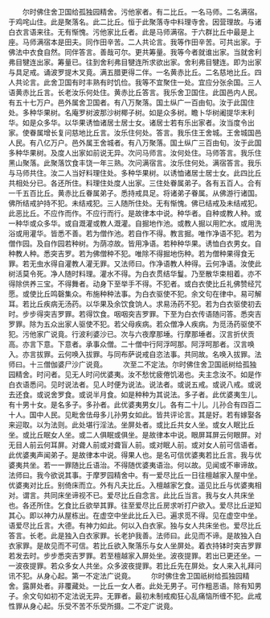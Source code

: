 <!-- { "loadSidebar": true } -->
　　尔时佛住舍卫国给孤独园精舍。污他家者。有二比丘。一名马师。二名满宿。于鸡咤山住。此是聚落名。此二比丘。恒于此聚落寺中料理寺舍。因营理故。与诸白衣言语来往。无有惭愧。污他家比丘者。此是马师满宿。于六群比丘中最是上座。马师满宿本是田夫。同作田辛苦。二人共论言。我等作田辛苦。可共出家。于佛法中衣食自然。同伴答言。善哉可尔。更共筹量。我等今者就谁出家。当就舍利弗目犍连出家。筹量已。往到舍利弗目犍连所求欲出家。舍利弗目犍连。即为出家与具足戒。诵波罗提木叉竟。满五腊更得二伴。一名黄赤比丘。二名慈地比丘。四人共论言。此舍卫国有时丰熟有时饥俭。我等不宜聚住一处。宜应分张余国。三人语黄赤比丘言。长老汝乐何处住。黄赤比丘答言。我乐舍卫国住。此国邑内人民。有五十七万户。邑外属舍卫国者。有八万聚落。国土纵广一百由旬。汝于此国住处。多种华果树。名庵罗树波那沙树椰子树。如是众多树。瞻卜华树阇提华末利华。如是众多华。以华果诱恤诸居士居士女。诸居士若有乐出家者。汝当度令出家。使眷属增长复问慈地比丘言。汝乐住何处。答言。我乐住王舍城。王舍城国邑人民。有八亿万户。邑外属王舍城者。有八万聚落。国土纵广三百由旬。汝于此国多种华果树。及度人出家如前说无异。次问马师言。汝何处住。马师答言。我乐住黑山聚落。此聚落饮食丰饶一年三熟。次问满宿言。汝乐住何处。满宿答言。我乐与马师共住。汝二人当好料理住处。多种华果树。以诱恤诸居士居士女。此四比丘共相处分已。各还所住。料理住处度人出家。三住处眷属弟子。各有五百人。合有一千五百比丘。黄赤比丘眷属弟子。悉持戒具足。将诸弟子眷属。从佛游行诸国。佛所结戒护持不犯。未结戒犯。三人随所住处。无有惭愧。佛已结戒及未结戒犯。此恶比丘。不应作而作。不应行而行。是故律本中说。种华者。自种或教人种。或一种华或众多华。或自溉灌或教人溉灌。自掘地作池。或教人掘以用贮水。或用洗浴或用灌华。皆悉不善。若为僧作池。若自作不得。教言掘。唯作净语不犯。若为僧作园。及自作园若种树。为荫凉故。皆用净语。若种种华果。诱恤白衣男女。自种教人种。悉突吉罗。若为佛僧种不犯。唯除不得掘地伤种。若为僧种果得食无罪。若无虫水得自灌教人灌无罪。又法师曰。作净语教人种得。云何净语。汝使此树活莫令死。净人随时料理。灌水不得。为白衣贯结华鬘。乃至散华束相着。亦不得除供养三宝。不得舞者。动身下至举手不得。不犯者。或白衣使比丘礼佛赞经咒愿。或使比丘鸣磬集众。布施种种法事。为白衣驱使不犯。余文句在律中。易可解耳。若比丘疾病无汤药。以华果及余饮食饷人。求易汤药不犯。若为白衣驱使初去时。步步得突吉罗罪。若得饮食。咽咽突吉罗罪。下至为白衣传语随问答。悉突吉罗罪。除为五众出家人驱使不犯。若父母疾病。若众僧净人疾病。为觅汤药驱使不犯。污他家广说竟。行波利婆沙已。次与六夜摩那埵。行摩那埵者。汉言折伏贡高。亦言下意。下意者。承事众僧。二十僧中行阿浮呵那。阿浮呵那者。汉言唤入。亦言拔罪。云何唤入拔罪。与同布萨说戒自恣法事。共同故。名唤入拔罪。法师曰。十三僧伽婆尸沙广说竟。
　　次至二不定法。尔时佛住舍卫国祇树给孤独园精舍。时问者。见无人时问优婆夷。汝不愁忧疲倦饥渴也。夫主念汝不。如是作白衣语悉问。见时说法者。见人时便为说法。说法者。或说五戒。或说八戒。或说去还食。或说舍罗食。或说半月食。如是种种为其说法。多子者。此优婆夷生儿。有十男十女。是名多子。多孙者。此优婆夷男女儿。各有二十儿。儿孙合有四百二十人。国中人民。见毗舍佉母多儿孙男女如此。皆共评论言。其是好。若有嫁娶各来迎取。以为法则。此处堪行淫法。坐屏处者。或比丘共女人坐。或女人眠比丘坐。或比丘眠女人坐。或二人俱眠或俱坐。是故律本中说。眼屏耳屏云何眼屏。对无目人前云何耳屏。对聋人前或对聋盲人前。或对眠人前。或对女人前可信语者。此优婆夷声闻弟子。是故律本中说。得果人也。是名可信优婆夷若比丘言。我与优婆夷共坐。若一一罪随比丘语治。不得随优婆夷语治。何以故。见闻或不审谛故。法师曰。我今欲说其事。于摩罗园精舍中。有一爱尽比丘一日往檀越家入屋中坐。优婆夷对比丘。别倚床而立。外有凡夫比丘。入檀越家乞食。遥见比丘与优婆夷相对。谓言。共同床坐谛视不已。爱尽比丘自念言。此比丘当言。我与女人共床坐也。各还所住。乞食比丘欲举其罪。往至爱尽比丘房求听打户欲入。爱尽比丘逆知其心。即以神力从屋栋出。在虚空中坐此比丘入已。遍求觅不得。见在虚空中坐。语爱尽比丘言。大德。有神力如此。何以入白衣家。独与女人共床坐也。爱尽比丘答言。长老。此是独入白衣家罪。长老护我善。法师曰。此见而不谛。是故独入白衣家罪。是故见而不可信。若比丘欲入聚落乐与女人坐屏处。着衣持钵时突吉罗罪若发去时。步步悉突吉罗罪。若至檀越家入屏处坐。波夜提罪。若出已更还坐。一一波夜提罪。若众多女人共坐。众多波夜提罪。若比丘先在屏处。女人来入礼拜问讯不犯。从身心起。第一不定法广说竟。
　　尔时佛住舍卫国祇树给孤独园精舍。露屏处者。非覆藏处。一比丘一女人者。此处无男子。可作粗恶语。除有知男子。余文句如初不定法说无异。无罪者。最初未制戒痴狂心乱痛恼所缠不犯。此戒性罪从身心起。乐受不苦不乐受所摄。二不定广说竟。
